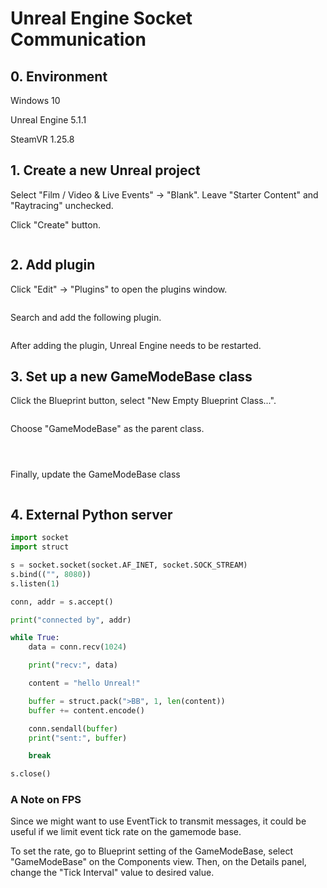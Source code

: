 # Unreal Engine Socket Communication

## 0. Environment

Windows 10

Unreal Engine 5.1.1

SteamVR 1.25.8

## 1. Create a new Unreal project

Select "Film / Video & Live Events" -> "Blank". Leave "Starter Content" and "Raytracing" unchecked.

Click "Create" button.

<figure><img src="../.gitbook/assets/image (13) (2).png" alt=""><figcaption></figcaption></figure>

## 2. Add plugin

Click "Edit" -> "Plugins" to open the plugins window.

<figure><img src="../.gitbook/assets/image (14) (1).png" alt=""><figcaption></figcaption></figure>

Search and add the following plugin.

<figure><img src="../.gitbook/assets/image (19) (3) (1).png" alt=""><figcaption></figcaption></figure>

After adding the plugin, Unreal Engine needs to be restarted.



## 3. Set up a new GameModeBase class

Click the Blueprint button, select "New Empty Blueprint Class...".

<figure><img src="../.gitbook/assets/image (8) (1).png" alt=""><figcaption></figcaption></figure>

Choose "GameModeBase" as the parent class.

<figure><img src="../.gitbook/assets/image (9) (2) (2) (2).png" alt=""><figcaption></figcaption></figure>

<figure><img src="../.gitbook/assets/image (10) (1).png" alt=""><figcaption></figcaption></figure>

<figure><img src="../.gitbook/assets/image (5) (1) (1).png" alt=""><figcaption></figcaption></figure>

Finally, update the GameModeBase class

<figure><img src="../.gitbook/assets/image (11) (1) (2) (1).png" alt=""><figcaption></figcaption></figure>

## 4. External Python server

```python
import socket
import struct

s = socket.socket(socket.AF_INET, socket.SOCK_STREAM)
s.bind(("", 8080))
s.listen(1)

conn, addr = s.accept()

print("connected by", addr)

while True:
    data = conn.recv(1024)

    print("recv:", data)

    content = "hello Unreal!"

    buffer = struct.pack(">BB", 1, len(content))
    buffer += content.encode()

    conn.sendall(buffer)
    print("sent:", buffer)

    break

s.close()

```





### A Note on FPS



Since we might want to use EventTick to transmit messages, it could be useful if we limit event tick rate on the gamemode base.



To set the rate, go to Blueprint setting of the GameModeBase, select "GameModeBase" on the Components view. Then, on the Details panel, change the "Tick Interval" value to desired value.

<figure><img src="../.gitbook/assets/image (190).png" alt=""><figcaption></figcaption></figure>

